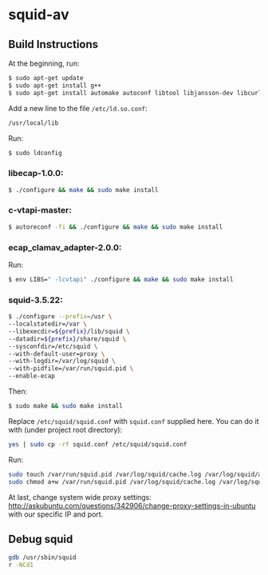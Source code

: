 # squid-av

## Build Instructions

At the beginning, run:
```sh
$ sudo apt-get update
$ sudo apt-get install g++
$ sudo apt-get install automake autoconf libtool libjansson-dev libcurl4-openssl-dev
```

Add a new line to the file `/etc/ld.so.conf`: 
```sh
/usr/local/lib
```
Run:
```sh
$ sudo ldconfig
```


### libecap-1.0.0:

```sh
$ ./configure && make && sudo make install
```


### c-vtapi-master:

```sh
$ autoreconf -fi && ./configure && make && sudo make install
```


### ecap_clamav_adapter-2.0.0:

Run:
```sh
$ env LIBS=" -lcvtapi" ./configure && make && sudo make install
```

### squid-3.5.22:

```sh
$ ./configure --prefix=/usr \
--localstatedir=/var \
--libexecdir=${prefix}/lib/squid \
--datadir=${prefix}/share/squid \
--sysconfdir=/etc/squid \
--with-default-user=proxy \
--with-logdir=/var/log/squid \
--with-pidfile=/var/run/squid.pid \
--enable-ecap
```
Then:
```sh
$ sudo make && sudo make install
```
Replace `/etc/squid/squid.conf` with `squid.conf` supplied here.
You can do it with (under project root directory):
```sh
yes | sudo cp -rf squid.conf /etc/squid/squid.conf
```

Run:
```sh
sudo touch /var/run/squid.pid /var/log/squid/cache.log /var/log/squid/access.log 
sudo chmod a+w /var/run/squid.pid /var/log/squid/cache.log /var/log/squid/access.log 
```

At last, change system wide proxy settings:
http://askubuntu.com/questions/342906/change-proxy-settings-in-ubuntu
with our specific IP and port.


## Debug squid

```sh
gdb /usr/sbin/squid
r -NCd1
```
